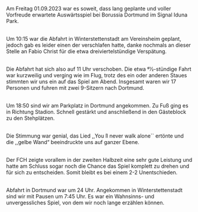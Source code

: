 Am Freitag 01.09.2023 war es soweit, dass lang geplante und voller Vorfreude erwartete Auswärtsspiel bei Borussia Dortmund im Signal Iduna Park.

\
Um 10:15 war die Abfahrt in Winterstettenstadt am Vereinsheim geplant, jedoch gab es leider einen der verschlafen hatte, danke nochmals an dieser Stelle an Fabio Christ für die etwa dreiviertelstündige Verspätung.

\
Die Abfahrt hat sich also auf 11 Uhr verschoben. Die etwa 61⁄2-stündige Fahrt war kurzweilig und verging wie im Flug, trotz des ein oder anderen Staues stimmten wir uns ein auf das Spiel am Abend. Insgesamt waren wir 17 Personen und fuhren mit zwei 9-Sitzern nach Dortmund.

\
Um 18:50 sind wir am Parkplatz in Dortmund angekommen. Zu Fuß ging es in Richtung Stadion. Schnell gestärkt und anschließend in den Gästeblock zu den Stehplätzen.

\
Die Stimmung war genial, das Lied ,,You ́ll never walk alone`` ertönte und die ,,gelbe Wand“ beeindruckte uns auf ganzer Ebene.

\
Der FCH zeigte vorallem in der zweiten Halbzeit eine sehr gute Leistung und hatte am Schluss sogar noch die Chance das Spiel komplett zu drehen und für sich zu entscheiden. Somit bleibt es bei einem 2-2 Unentschieden.

\
Abfahrt in Dortmund war um 24 Uhr. Angekommen in Winterstettenstadt sind wir mit Pausen um 7:45 Uhr. Es war ein Wahnsinns- und unvergessliches Spiel, von dem wir noch lange erzählen können.